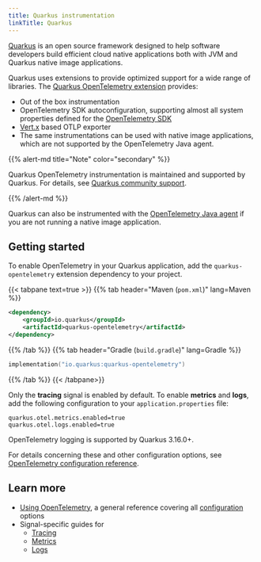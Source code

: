 ```yaml
---
title: Quarkus instrumentation
linkTitle: Quarkus
---
```


[Quarkus](https://quarkus.io/) is an open source framework designed to help
software developers build efficient cloud native applications both with JVM and
Quarkus native image applications.

Quarkus uses extensions to provide optimized support for a wide range of
libraries. The
[Quarkus OpenTelemetry extension](https://quarkus.io/guides/opentelemetry)
provides:

- Out of the box instrumentation
- OpenTelemetry SDK autoconfiguration, supporting almost all system properties
  defined for the [OpenTelemetry SDK](/docs/languages/java/configuration/)
- [Vert.x](https://vertx.io/) based OTLP exporter
- The same instrumentations can be used with native image applications, which
  are not supported by the OpenTelemetry Java agent.

{{% alert-md title="Note" color="secondary" %}}

Quarkus OpenTelemetry instrumentation is maintained and supported by Quarkus.
For details, see [Quarkus community support](https://quarkus.io/support/).

{{% /alert-md %}}

Quarkus can also be instrumented with the [OpenTelemetry Java agent](../agent/)
if you are not running a native image application.

## Getting started

To enable OpenTelemetry in your Quarkus application, add the
`quarkus-opentelemetry` extension dependency to your project.

{{< tabpane text=true >}} {{% tab header="Maven (`pom.xml`)" lang=Maven %}}

```xml
<dependency>
    <groupId>io.quarkus</groupId>
    <artifactId>quarkus-opentelemetry</artifactId>
</dependency>
```

{{% /tab %}} {{% tab header="Gradle (`build.gradle`)" lang=Gradle %}}

```kotlin
implementation("io.quarkus:quarkus-opentelemetry")
```

{{% /tab %}} {{< /tabpane>}}

Only the **tracing** signal is enabled by default. To enable **metrics** and
**logs**, add the following configuration to your `application.properties` file:

```properties
quarkus.otel.metrics.enabled=true
quarkus.otel.logs.enabled=true
```

OpenTelemetry logging is supported by Quarkus 3.16.0+.

For details concerning these and other configuration options, see
[OpenTelemetry configuration reference](https://quarkus.io/guides/opentelemetry#configuration-reference).

## Learn more

- [Using OpenTelemetry](https://quarkus.io/guides/opentelemetry), a general
  reference covering all
  [configuration](https://quarkus.io/guides/opentelemetry#configuration-reference)
  options
- Signal-specific guides for
  - [Tracing](https://quarkus.io/guides/opentelemetry-tracing)
  - [Metrics](https://quarkus.io/guides/opentelemetry-metrics)
  - [Logs](https://quarkus.io/guides/opentelemetry-logging)
